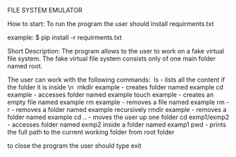 FILE SYSTEM EMULATOR

How to start:
To run the program the user should install requirments.txt

example: $ pip install -r requirments.txt
  


Short Description:
The program allows to the user to work on a fake virtual file system. The fake virtual file system consists only of one main folder named root. 

The user can work with the following commands: 
ls - lists all the content if the folder it is inside \n 
mkdir example - creates folder named example
cd example - accesses folder named example
touch example - creates an empty file named example
rm example - removes a file named example
rm -r - removes a folder named example recursively 
rmdir example - removes a folder named example
cd .. - moves the user up one folder
cd exmp1/exmp2 - accesses folder named exmp2 inside a folder named examp1
pwd - prints the full path to the current working folder from root folder

to close the program the user should type exit
